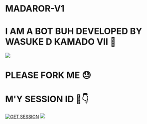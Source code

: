 # MADAROR-V1

# I AM A BOT BUH DEVELOPED BY WASUKE D KAMADO VII 💨
<a><img src='https://i.imgur.com/xGHeJ1U.jpeg'/></a>    

# PLEASE FORK ME 😓 

# M'Y SESSION ID 🫠👇

<a href='https://wasuke-session-ruok-v1.onrender.com' target="_blank"><img alt='GET SESSION' src='https://img.shields.io/badge/Click here to get your Session code-black?style=for-the-badge&logo=opencv&logoColor=white'/></a> 
<a><img src='https://i.imgur.com/LyHic3i.gif'/></a>    
